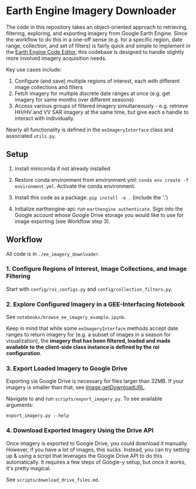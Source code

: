 # Earth Engine Imagery Downloader

The code in this repository takes an object-oriented approach to retrieving, filtering,
exploring, and exporting imagery from Google Earth Engine. Since the workflow to do this
in a one-off sense (e.g. for a specific region, date range, collection, and set of filters)
is fairly quick and simple to implement in the [Earth Engine Code Editor](https://code.earthengine.google.com/),
this codebase is designed to handle slightly more involved imagery acquisition needs. 

Key use cases include:

1. Configure (and save) multiple regions of interest, each with different image
collections and filters
2. Fetch imagery for multiple discrete date ranges at once (e.g. get imagery for same
months over different seasons)
3. Access various groups of filtered imagery simultaneously - e.g. retrieve HH/HV and VV
SAR imagery at the same time, but give each a handle to interact with individually.

Nearly all functionality is defined in the `eeImageryInterface` class and associated `utils.py`.

## Setup

1. Install miniconda if not already installed

2. Restore conda environment from environment.yml: `conda env create -f environment.yml`.
Activate the conda environment.

3. Install this code as a package: `pip install -e .` (include the '.')

4. Initialize earthengine-api: run `earthengine authenticate`. Sign into the Google account
whose Google Drive storage you would like to use for image exporting (see Workflow step 3).

## Workflow

All code is in `./ee_imagery_downloader`.

### 1. Configure Regions of Interest, Image Collections, and Image Filtering

Start with `config/roi_configs.py` and `config/collection_filters.py`.

### 2. Explore Configured Imagery in a GEE-Interfacing Notebook 

See `notebooks/browse_ee_imagery_example.ipynb`.

Keep in mind that while some `eeImageryInterface` methods accept date ranges to return
imagery for (e.g. a subset of images in a season for visualization), the <b>imagery that
has been filtered, loaded and made available to the client-side class instance is defined
by the roi configuration</b>.

### 3. Export Loaded Imagery to Google Drive

Exporting via Google Drive is necessary for files larger than 32MB. If your imagery is 
smaller than that, see [Image.getDownloadURL](https://developers.google.com/earth-engine/apidocs/ee-image-getdownloadurl).

Navigate to and run `scripts/export_imagery.py`. To see available arguments:

```
export_imagery.py --help
```

### 4. Download Exported Imagery Using the Drive API

Once imagery is exported to Google Drive, you could download it manually. However,
if you have a lot of images, this sucks. Instead, you can try setting up & using a
script that leverages the Google Drive API to do this automatically. It requires a few
steps of Google-y setup, but once it works, it's pretty magical.

See `scripts/download_drive_files.md`.
